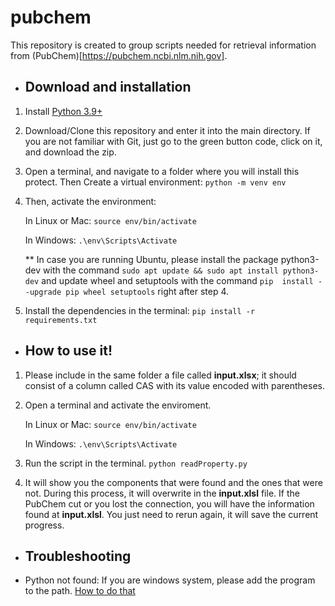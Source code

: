 # pubchem
This repository is created to group scripts needed for retrieval information from (PubChem)[https://pubchem.ncbi.nlm.nih.gov].

* ## Download and installation
1. Install [Python 3.9+](https://www.python.org/)
2. Download/Clone this repository and enter it into the main directory. If you are not familiar with Git, just go to the green button code, click on it, and download the zip.
3. Open a terminal, and navigate to a folder where you will install this protect. Then Create a virtual environment: `python -m venv env`
4. Then, activate the environment: 
   
   In Linux or Mac: `source env/bin/activate`

   In Windows: `.\env\Scripts\Activate`

   ** In case you are running Ubuntu, please install the package python3-dev with the command `sudo apt update && sudo apt install python3-dev` and update wheel and setuptools with the command `pip  install --upgrade pip wheel setuptools` right after step 4.
   
5. Install the dependencies in the terminal: `pip install -r requirements.txt`

* ## How to use it!
1. Please include in the same folder a file called **input.xlsx**; it should consist of a column called CAS with its value encoded with parentheses.
2. Open a terminal and activate the enviroment.
   
   In Linux or Mac: `source env/bin/activate`

   In Windows: `.\env\Scripts\Activate`

3. Run the script in the terminal. 
   `python readProperty.py`
4. It will show you the components that were found and the ones that were not. During this process, it will overwrite in the **input.xlsl** file. If the PubChem cut or you lost the connection, you will have the information found at **input.xlsl**. You just need to rerun again, it will save the current progress.

* ## Troubleshooting
* Python not found: If you are windows system, please add the program to the path. [How to do that](https://medium.com/@viknesh2798/how-to-fix-the-issues-while-using-python-command-in-the-command-prompt-ba56d9018c5f)
  
